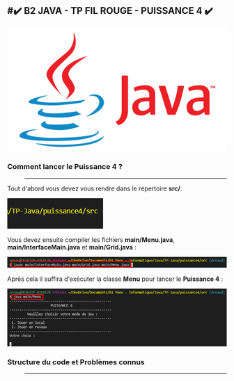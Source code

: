 #✔️ B2 JAVA - TP FIL ROUGE - PUISSANCE 4 ✔️
---
![](puissance4/src/main/Img/Java-Logo.png)

### Comment lancer le Puissance 4 ?
>---
Tout d'abord vous devez vous rendre dans le répertoire **src/**.

![](puissance4/src/main/Img/1.png)

Vous devez ensuite compiler les fichiers **main/Menu.java**, **main/InterfaceMain.java** et **main/Grid.java** :

![](puissance4/src/main/Img/2.png)

Après cela il suffira d'exécuter la classe **Menu** pour lancer le **Puissance 4** :

![](puissance4/src/main/Img/3.png)



### Structure du code et Problèmes connus
>---




